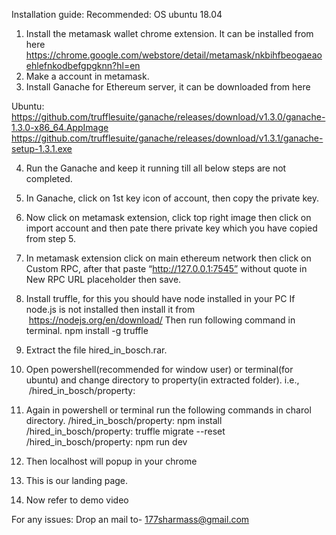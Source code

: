 Installation guide:
Recommended: OS ubuntu 18.04
1. Install the metamask wallet chrome extension. It can be installed from here https://chrome.google.com/webstore/detail/metamask/nkbihfbeogaeaoehlefnkodbefgpgknn?hl=en
2. Make a account in metamask.
3. Install Ganache for Ethereum server, it can be downloaded from here

Ubuntu: https://github.com/trufflesuite/ganache/releases/download/v1.3.0/ganache-1.3.0-x86_64.AppImage
https://github.com/trufflesuite/ganache/releases/download/v1.3.1/ganache-setup-1.3.1.exe

4. Run the Ganache and keep it running till all below steps are not completed.
5. In Ganache, click on 1st key icon of account, then copy the private key.
6. Now click on metamask extension, click top right image then click on import account and then pate there private key which you have copied from step 5.
7. In metamask extension click on main ethereum network then click on Custom RPC, after that paste “http://127.0.0.1:7545” without quote in New RPC URL placeholder then save.

8. Install truffle, for this you should have node installed in your PC
    If node.js is not installed then install it from  https://nodejs.org/en/download/
    Then run following command in terminal.
npm install -g truffle
9. Extract the file hired_in_bosch.rar.
10. Open powershell(recommended for window user) or terminal(for ubuntu) and change directory to property(in extracted folder).
i.e.,  /hired_in_bosch/property:  
11. Again in powershell or terminal run the following commands in charol directory.
	/hired_in_bosch/property: npm install
 	/hired_in_bosch/property: truffle migrate --reset
/hired_in_bosch/property: npm run dev
12. Then localhost will popup in your chrome 
13. This is our landing page.
14. Now refer to demo video


For any issues: 
Drop an mail to-
177sharmass@gmail.com
